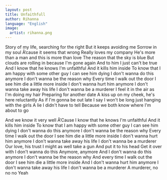 ```yaml
---
layout: post
title: Unfaithfull
author: Rihanna
language: "English"
image:
  artist: rihanna.png
---
```

Story of my life, searching for the right
But it keeps avoiding me
Sorrow in my soul Â‘cause it seems that wrong
Really loves my company He's more than a man and this is more than love
The reason that the sky is blue
But clouds are rolling in because I'm gone again
And to him I just can't be true And I know that he knows I'm unfaithful
And it kills him inside
To know that I am happy with some other guy
I can see him dying I don't wanna do this anymore
I don't wanna be the reason why
Every time I walk out the door
I see him die a little more inside I don't wanna hurt him anymore
I don't wanna take away his life
I don't wanna be a murderer I feel it in the air as I'm doing my hair
Preparing for another date
A kiss up on my cheek, he's here reluctantly
As if I'm gonna be out late I say I won't be long just hanging with the girls
A lie I didn't have to tell
Because we both know where I'm about to go


And we know it very well Â‘Cause I know that he knows I'm unfaithful
And it kills him inside
To know that I am happy with some other guy
I can see him dying I don't wanna do this anymore
I don't wanna be the reason why
Every time I walk out the door
I see him die a little more inside I don't wanna hurt him anymore
I don't wanna take away his life
I don't wanna be a murderer Our love, his trust
I might as well take a gun
And put it to his head
Get it over with
I don't wanna do this
Anymore, anymore And I don't wanna do this anymore
I don't wanna be the reason why
And every time I walk out the door
I see him die a little more inside And I don't wanna hurt him anymore
I don't wanna take away his life
I don't wanna be a murderer
A murderer, no no no
Yeah
